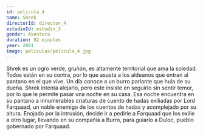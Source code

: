 ```yaml
---
id: pelicula_4
name: Shrek
directorId: director_4
estudioId: estudio_3
gender: Aventura
duration: 92 minutos 
year: 2001
image: peliculas/pelicula_4.jpg
---
```


Shrek es un ogro verde, gruñón, es altamente territorial que ama la soledad. Todos están en su contra, por lo que asusta a los aldeanos que entran 
al pantano en el que vive. Un día conoce a un burro parlante que huía de su dueña. Shrek intenta alejarlo, pero este insiste en seguirlo sin sentir 
temor, por lo que le permite pasar una noche en su casa. Esa noche encuentra en su pantano a innumerables criaturas de cuento de hadas exiliadas por 
Lord Farquaad, un noble enemigo de los cuentos de hadas y acomplejado por su altura. Enojado por la intrusión, decide ir a pedirle a Farquaad que los 
exilie a otro lugar, llevando en su compañía a Burro, para guiarlo a Duloc, pueblo gobernado por Farquaad.

